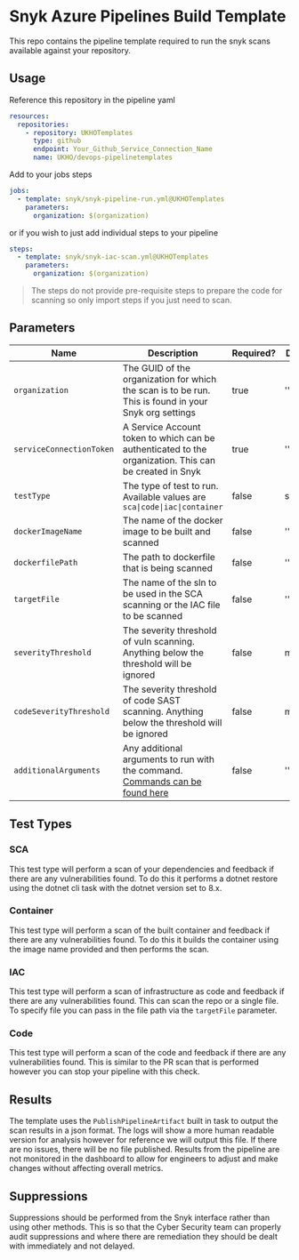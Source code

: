 # Snyk Azure Pipelines Build Template
This repo contains the pipeline template required to run the snyk scans available against your repository.

## Usage

Reference this repository in the pipeline yaml
```yaml
resources:
  repositories:
    - repository: UKHOTemplates
      type: github
      endpoint: Your_Github_Service_Connection_Name
      name: UKHO/devops-pipelinetemplates
```

Add to your jobs steps

```yaml
jobs:
  - template: snyk/snyk-pipeline-run.yml@UKHOTemplates
    parameters:
      organization: $(organization)
```

or if you wish to just add individual steps to your pipeline

```yaml
steps:
  - template: snyk/snyk-iac-scan.yml@UKHOTemplates
    parameters:
      organization: $(organization)
```
> The steps do not provide pre-requisite steps to prepare the code for scanning so only import steps if you just need to scan.

## Parameters

| Name                    | Description                                                                                | Required? | Default |
|-------------------------|--------------------------------------------------------------------------------------------|-----------|---------|
| `organization`          | The GUID of the organization for which the scan is to be run. This is found in your Snyk org settings                               | true      | ''      |
| `serviceConnectionToken`| A Service Account token to which can be authenticated to the organization. This can be created in Snyk                  | true      | ''      |
| `testType`              | The type of test to run. Available values are `sca\|code\|iac\|container`                     | false     | sca     |
| `dockerImageName`       | The name of the docker image to be built and scanned                                       | false     | ''      |
| `dockerfilePath`        | The path to dockerfile that is being scanned                                               | false     | ''      |
| `targetFile`            | The name of the sln to be used in the SCA scanning or the IAC file to be scanned                                         | false     | ''      |
| `severityThreshold`     | The severity threshold of vuln scanning. Anything below the threshold will be ignored      | false     | medium  |
| `codeSeverityThreshold` | The severity threshold of code SAST scanning. Anything below the threshold will be ignored | false     | medium  |
| `additionalArguments`   | Any additional arguments to run with the command. [Commands can be found here](https://docs.snyk.io/snyk-cli/cli-commands-and-options-summary#options-for-multiple-commands)                                                        | false     | ''      |

## Test Types

### SCA
This test type will perform a scan of your dependencies and feedback if there are any vulnerabilities found. To do this it performs a dotnet restore using the dotnet cli task with the dotnet version set to 8.x.

### Container
This test type will perform a scan of the built container and feedback if there are any vulnerabilities found. To do this it builds the container using the image name provided and then performs the scan.

### IAC
This test type will perform a scan of infrastructure as code and feedback if there are any vulnerabilities found. This can scan the repo or a single file. To specify file you can pass in the file path via the `targetFile` parameter.

### Code
This test type will perform a scan of the code and feedback if there are any vulnerabilities found. This is similar to the PR scan that is performed however you can stop your pipeline with this check.

## Results

The template uses the `PublishPipelineArtifact` built in task to output the scan results in a json format. The logs will show a more human readable version for analysis however for reference we will output this file. If there are no issues, there will be no file published. Results from the pipeline are not monitored in the dashboard to allow for engineers to adjust and make changes without affecting overall metrics.

## Suppressions

Suppressions should be performed from the Snyk interface rather than using other methods. This is so that the Cyber Security team can properly audit suppressions and where there are remediation they should be dealt with immediately and not delayed. 
